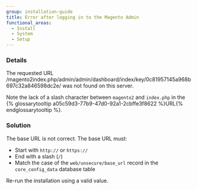 ```yaml
---
group: installation-guide
title: Error after logging in to the Magento Admin
functional_areas:
  - Install
  - System
  - Setup
---
```


### Details

  The requested URL /magento2index.php/admin/admin/dashboard/index/key/0c81957145a968b697c32a846598dc2e/ was not found on this server.

Note the lack of a slash character between `magento2` and `index.php` in the {% glossarytooltip a05c59d3-77b9-47d0-92a1-2cbffe3f8622 %}URL{% endglossarytooltip %}.

### Solution

The base URL is not correct. The base URL must:

* Start with `http://` or `https://`
* End with a slash (`/`)
* Match the case of the `web/unsecure/base_url` record in the `core_config_data` database table

Re-run the installation using a valid value.